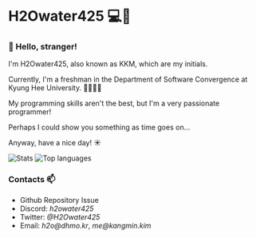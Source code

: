 # H2Owater425 💻🌊

### 👋 Hello, stranger!

<p>I'm H2Owater425, also known as KKM, which are my initials.</p>
<p>Currently, I'm a freshman in the Department of Software Convergence at Kyung Hee University. 👨‍🎓👨‍💻</p>
<p>My programming skills aren't the best, but I'm a very passionate programmer!</p>
<p>Perhaps I could show you something as time goes on...</p>
<p>Anyway, have a nice day! ☀️</p>

![Stats](https://github-readme-stats.vercel.app/api?username=H2Owater425&theme=tokyonight&show_icons=true)
![Top languages](https://github-readme-stats.vercel.app/api/top-langs/?username=h2owater425&theme=tokyonight&langs_count=3)

### Contacts 📫
* Github Repository Issue
* Discord: _h2owater425_
* Twitter: _@H2Owater425_
* Email: _h2o@dhmo.kr_, _me@kangmin.kim_
